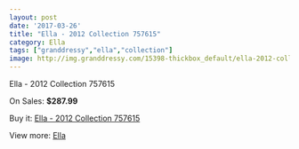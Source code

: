 ```yaml
---
layout: post
date: '2017-03-26'
title: "Ella - 2012 Collection 757615"
category: Ella
tags: ["granddressy","ella","collection"]
image: http://img.granddressy.com/15398-thickbox_default/ella-2012-collection-757615.jpg
---
```

Ella - 2012 Collection 757615

On Sales: **$287.99**
<a href="https://www.granddressy.com/en/ella/14427-ella-2012-collection-757615.html"><amp-img layout="responsive" width="600" height="600" src="//img.granddressy.com/15398-thickbox_default/ella-2012-collection-757615.jpg" alt="Ella - 2012 Collection 757615 0" /></a>

Buy it: [Ella - 2012 Collection 757615](https://www.granddressy.com/en/ella/14427-ella-2012-collection-757615.html "Ella - 2012 Collection 757615")

View more: [Ella](https://www.granddressy.com/en/337-ella "Ella")